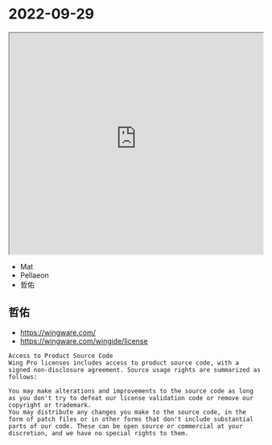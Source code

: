 # 2022-09-29

<iframe src="https://photos.hackingthursday.org/2022/2022-09-29" width="100%" height="440px"></iframe>

- Mat
- Pellaeon
- 哲佑

## 哲佑

- https://wingware.com/
- https://wingware.com/wingide/license

```
Access to Product Source Code
Wing Pro licenses includes access to product source code, with a signed non-disclosure agreement. Source usage rights are summarized as follows:

You may make alterations and improvements to the source code as long as you don't try to defeat our license validation code or remove our copyright or trademark.
You may distribute any changes you make to the source code, in the form of patch files or in other forms that don't include substantial parts of our code. These can be open source or commercial at your discretion, and we have no special rights to them.
```


